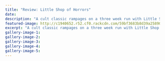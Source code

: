 ```yaml
---
title: "Review: Little Shop of Horrors"
date: 
description: "A cult classic rampages on a three week run with Little Shop of Horrors at Amdram Theatre..."
featured-image: http://c1940652.r52.cf0.rackcdn.com/59bf3683b8d39a25890000e2/Little-shop-of-horrors-poster.jpg
excerpt: "A cult classic rampages on a three week run with Little Shop of Horrors at Amdram Theatre."
gallery-image-1: 
gallery-image-2: 
gallery-image-3: 
gallery-image-4: 
gallery-image-5: 
---
```

